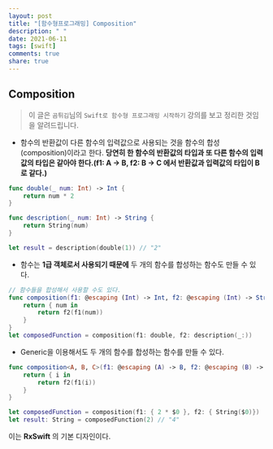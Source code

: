 ```yaml
---
layout: post
title: "[함수형프로그래밍] Composition"
description: " "
date: 2021-06-11
tags: [swift]
comments: true
share: true
---
```


## Composition

> 이 글은 `곰튀김`님의 `Swift로 함수형 프로그래밍 시작하기` 강의를 보고 정리한 것임을 알려드립니다.

* 함수의 반환값이 다른 함수의 입력값으로 사용되는 것을 함수의 합성(composition)이라고 한다. **당연히 한 함수의 반환값의 타입과 또 다른 함수의 입력값의 타입은 같아야 한다.(f1: A -> B, f2: B -> C 에서 반환값과 입력값의 타입이 B로 같다.)**  

```swift 
func double(_ num: Int) -> Int {
    return num * 2
}

func description(_ num: Int) -> String {
    return String(num)
}

let result = description(double(1)) // "2"
```

* 함수는 **1급 객체로서 사용되기 때문에** 두 개의 함수를 합성하는 함수도 만들 수 있다.  

```swift
// 함수들을 합성해서 사용할 수도 있다.
func composition(f1: @escaping (Int) -> Int, f2: @escaping (Int) -> String) -> (Int) -> String {
    return { num in
        return f2(f1(num))
    }
}
let composedFunction = composition(f1: double, f2: description(_:))
```

* Generic을 이용해서도 두 개의 함수를 합성하는 함수를 만들 수 있다.  

```swift 
func composition<A, B, C>(f1: @escaping (A) -> B, f2: @escaping (B) -> C) -> (A) -> C {
    return { i in
        return f2(f1(i))
    }
}

let composedFunction = composition(f1: { 2 * $0 }, f2: { String($0)})
let result: String = composedFunction(2) // "4"
```

이는 **RxSwift** 의 기본 디자인이다. 